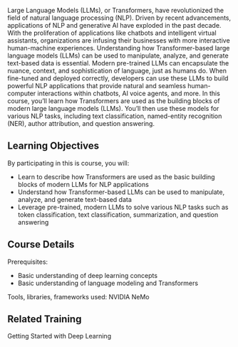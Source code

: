 Large Language Models (LLMs), or Transformers, have revolutionized the field of natural language processing (NLP). Driven by recent advancements, applications of NLP and generative AI have exploded in the past decade. With the proliferation of applications like chatbots and intelligent virtual assistants, organizations are infusing their businesses with more interactive human-machine experiences. Understanding how Transformer-based large language models (LLMs) can be used to manipulate, analyze, and generate text-based data is essential. Modern pre-trained LLMs can encapsulate the nuance, context, and sophistication of language, just as humans do. When fine-tuned and deployed correctly, developers can use these LLMs to build powerful NLP applications that provide natural and seamless human-computer interactions within chatbots, AI voice agents, and more. In this course, you’ll learn how Transformers are used as the building blocks of modern large language models (LLMs). You’ll then use these models for various NLP tasks, including text classification, named-entity recognition (NER), author attribution, and question answering.

## Learning Objectives
By participating in this is course, you will:

- Learn to describe how Transformers are used as the basic building blocks of modern LLMs for NLP applications
- Understand how Transformer-based LLMs can be used to manipulate, analyze, and generate text-based data
- Leverage pre-trained, modern LLMs to solve various NLP tasks such as token classification, text classification, summarization, and question answering

## Course Details

Prerequisites:

- Basic understanding of deep learning concepts
- Basic understanding of language modeling and Transformers

Tools, libraries, frameworks used: NVIDIA NeMo


## Related Training
Getting Started with Deep Learning